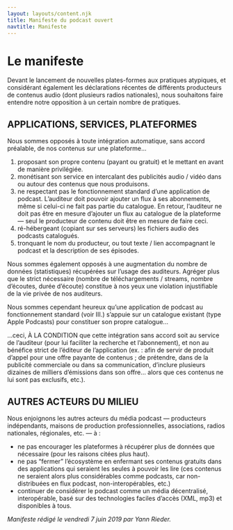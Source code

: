 ```yaml
---
layout: layouts/content.njk
title: Manifeste du podcast ouvert
navtitle: Manifeste
---
```


# Le manifeste 

Devant le lancement de nouvelles plates-formes aux pratiques atypiques, et considérant également les déclarations récentes de différents producteurs de contenus audio (dont plusieurs radios nationales), nous souhaitons faire entendre notre opposition à un certain nombre de pratiques.


## APPLICATIONS, SERVICES, PLATEFORMES

Nous sommes opposés à toute intégration automatique, sans accord préalable, de nos contenus sur une plateforme...

1.  proposant son propre contenu (payant ou gratuit) et le mettant en avant de manière privilégiée.
2.  monétisant son service en intercalant des publicités audio / vidéo dans ou autour des contenus que nous produisons.
3.  ne respectant pas le fonctionnement standard d’une application de podcast. L’auditeur doit pouvoir ajouter un flux à ses abonnements, même si celui-ci ne fait pas partie du catalogue. En retour, l’auditeur ne doit pas être en mesure d’ajouter un flux au catalogue de la plateforme — seul le producteur de contenu doit être en mesure de faire ceci.
4.  ré-hébergeant (copiant sur ses serveurs) les fichiers audio des podcasts catalogués.
5.  tronquant le nom du producteur, ou tout texte / lien accompagnant le podcast et la description de ses épisodes.

Nous sommes également opposés à une augmentation du nombre de données (statistiques) récupérées sur l’usage des auditeurs. Agréger plus que le strict nécessaire (nombre de téléchargements / streams, nombre d’écoutes, durée d’écoute) constitue à nos yeux une violation injustifiable de la vie privée de nos auditeurs.

Nous sommes cependant heureux qu’une application de podcast au fonctionnement standard (voir III.) s’appuie sur un catalogue existant (type Apple Podcasts) pour constituer son propre catalogue...

...ceci, À LA CONDITION que cette intégration sans accord soit au service de l’auditeur (pour lui faciliter la recherche et l’abonnement), et non au bénéfice strict de l’éditeur de l’application (ex. : afin de servir de produit d’appel pour une offre payante de contenus ; de prétendre, dans de la publicité commerciale ou dans sa communication, d’inclure plusieurs dizaines de milliers d’émissions dans son offre… alors que ces contenus ne lui sont pas exclusifs, etc.).

## AUTRES ACTEURS DU MILIEU

Nous enjoignons les autres acteurs du média podcast — producteurs indépendants, maisons de production professionnelles, associations, radios nationales, régionales, etc. — à :

*   ne pas encourager les plateformes à récupérer plus de données que nécessaire (pour les raisons citées plus haut).
*   ne pas “fermer” l’écosystème en enfermant ses contenus gratuits dans des applications qui seraient les seules à pouvoir les lire (ces contenus ne seraient alors plus considérables comme podcasts, car non-distribuées en flux podcast, non-interopérables, etc.)
*   continuer de considérer le podcast comme un média décentralisé, interopérable, basé sur des technologies faciles d’accès (XML, mp3) et disponibles à tous.

*Manifeste rédigé le vendredi 7 juin 2019 par Yann Rieder.*
